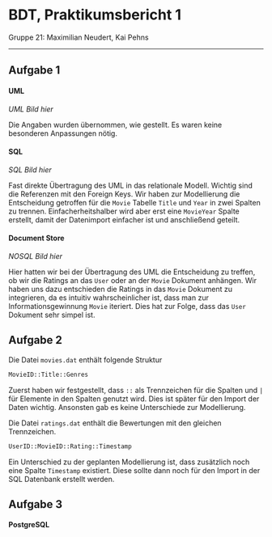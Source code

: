 # BDT, Praktikumsbericht 1

Gruppe 21: Maximilian Neudert, Kai Pehns

---

## Aufgabe 1

#### UML

_UML Bild hier_

Die Angaben wurden übernommen, wie gestellt. Es waren keine besonderen Anpassungen nötig.

#### SQL

_SQL Bild hier_

Fast direkte Übertragung des UML in das relationale Modell. Wichtig sind die Referenzen mit den Foreign Keys. Wir haben zur Modellierung die Entscheidung getroffen für die `Movie` Tabelle `Title` und `Year` in zwei Spalten zu trennen. Einfacherheitshalber wird aber erst eine `MovieYear` Spalte erstellt, damit der Datenimport einfacher ist und anschließend geteilt.

#### Document Store

_NOSQL Bild hier_

Hier hatten wir bei der Übertragung des UML die Entscheidung zu treffen, ob wir die Ratings an das `User` oder an der `Movie` Dokument anhängen. Wir haben uns dazu entschieden die Ratings in das `Movie` Dokument zu integrieren, da es intuitiv wahrscheinlicher ist, dass man zur Informationsgewinnung `Movie` iteriert. Dies hat zur Folge, dass das `User` Dokument sehr simpel ist.

## Aufgabe 2

Die Datei `movies.dat` enthält folgende Struktur

```bash
MovieID::Title::Genres
```

Zuerst haben wir festgestellt, dass `::` als Trennzeichen für die Spalten und `|` für Elemente in den Spalten genutzt wird. Dies ist später für den Import der Daten wichtig. Ansonsten gab es keine Unterschiede zur Modellierung.

Die Datei `ratings.dat` enthält die Bewertungen mit den gleichen Trennzeichen.

```bash
UserID::MovieID::Rating::Timestamp
```

Ein Unterschied zu der geplanten Modellierung ist, dass zusätzlich noch eine Spalte `Timestamp` existiert. Diese sollte dann noch für den Import in der SQL Datenbank erstellt werden.

## Aufgabe 3

#### PostgreSQL
